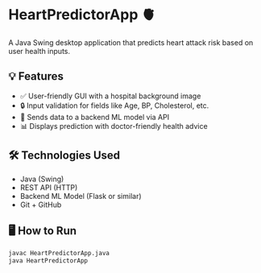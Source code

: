 # HeartPredictorApp 🫀

A Java Swing desktop application that predicts heart attack risk based on user health inputs.

## 💡 Features

- ✅ User-friendly GUI with a hospital background image
- 🔒 Input validation for fields like Age, BP, Cholesterol, etc.
- 🤖 Sends data to a backend ML model via API
- 📊 Displays prediction with doctor-friendly health advice

## 🛠️ Technologies Used

- Java (Swing)
- REST API (HTTP)
- Backend ML Model (Flask or similar)
- Git + GitHub

## 🖥️ How to Run

```bash
javac HeartPredictorApp.java
java HeartPredictorApp
